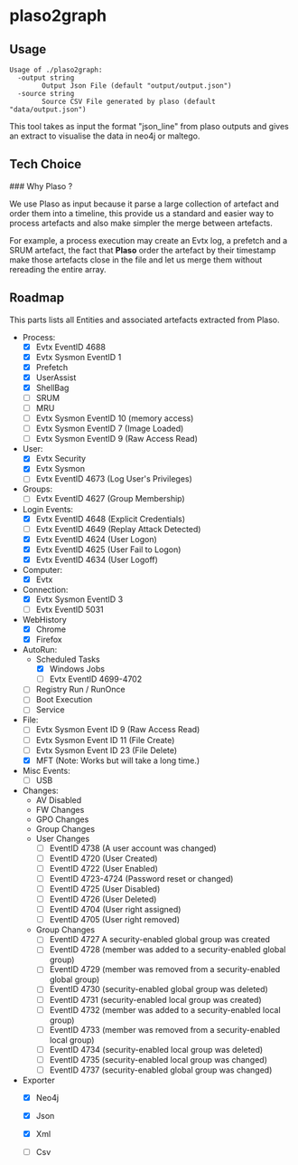# plaso2graph

## Usage

```
Usage of ./plaso2graph:
  -output string
    	Output Json File (default "output/output.json")
  -source string
    	Source CSV File generated by plaso (default "data/output.json")
```

This tool takes as input the format "json_line" from plaso outputs and gives an extract to visualise the data in neo4j or maltego.

## Tech Choice

### Why Plaso ?

We use Plaso as input because it parse a large collection of artefact and order them into a timeline, this provide us a standard and easier way to process artefacts and also make simpler the merge between artefacts.

For example, a process execution may create an Evtx log, a prefetch and a SRUM artefact, the fact that __Plaso__ order the artefact by their timestamp make those artefacts close in the file and let us merge them without rereading the entire array.

## Roadmap

This parts lists all Entities and associated artefacts extracted from Plaso.

- Process:
  - [x] Evtx EventID 4688
  - [x] Evtx Sysmon EventID 1
  - [x] Prefetch
  - [x] UserAssist
  - [x] ShellBag
  - [ ] SRUM
  - [ ] MRU
  - [ ] Evtx Sysmon EventID 10 (memory access)
  - [ ] Evtx Sysmon EventID 7 (Image Loaded)
  - [ ] Evtx Sysmon EventID 9 (Raw Access Read)
- User:
  - [x] Evtx Security
  - [x] Evtx Sysmon
  - [ ] Evtx EventID 4673 (Log User's Privileges)
- Groups:
  - [ ] Evtx EventID 4627 (Group Membership)
- Login Events:
  - [x] Evtx EventID 4648 (Explicit Credentials)
  - [ ] Evtx EventID 4649 (Replay Attack Detected)
  - [x] Evtx EventID 4624 (User Logon)
  - [x] Evtx EventID 4625 (User Fail to Logon)
  - [x] Evtx EventID 4634 (User Logoff)
- Computer:
  - [x] Evtx
- Connection:
  - [x] Evtx Sysmon EventID 3
  - [ ] Evtx EventID 5031
- WebHistory
  - [x] Chrome
  - [x] Firefox
- AutoRun:
  - Scheduled Tasks
    - [x] Windows Jobs
    - [ ] Evtx EventID 4699-4702
  - [ ] Registry Run / RunOnce
  - [ ] Boot Execution
  - [ ] Service
- File:
  - [ ] Evtx Sysmon Event ID 9 (Raw Access Read)
  - [ ] Evtx Sysmon Event ID 11 (File Create)
  - [ ] Evtx Sysmon Event ID 23 (File Delete)
  - [x] MFT (Note: Works but will take a long time.)
- Misc Events:
  - [ ] USB
- Changes:
  - AV Disabled
  - FW Changes
  - GPO Changes
  - Group Changes
  - User Changes
    - [ ] EventID 4738 (A user account was changed)
    - [ ] EventID 4720 (User Created)
    - [ ] EventID 4722 (User Enabled)
    - [ ] EventID 4723-4724 (Password reset or changed)
    - [ ] EventID 4725 (User Disabled)
    - [ ] EventID 4726 (User Deleted)
    - [ ] EventID 4704 (User right assigned)
    - [ ] EventID 4705 (User right removed)
  - Group Changes
    - [ ] EventID	4727 	A security-enabled global group was created
    - [ ] EventID	4728 	(member was added to a security-enabled global group)
    - [ ] EventID	4729 	(member was removed from a security-enabled global group)
    - [ ] EventID	4730 	(security-enabled global group was deleted)
    - [ ] EventID	4731 	(security-enabled local group was created)
    - [ ] EventID	4732 	(member was added to a security-enabled local group)
    - [ ] EventID	4733 	(member was removed from a security-enabled local group)
    - [ ] EventID	4734 	(security-enabled local group was deleted)
    - [ ] EventID	4735 	(security-enabled local group was changed)
    - [ ] EventID	4737 	(security-enabled global group was changed)
- Exporter
  - [x] Neo4j
  - [x] Json
  - [x] Xml
  - [ ] Csv
  
